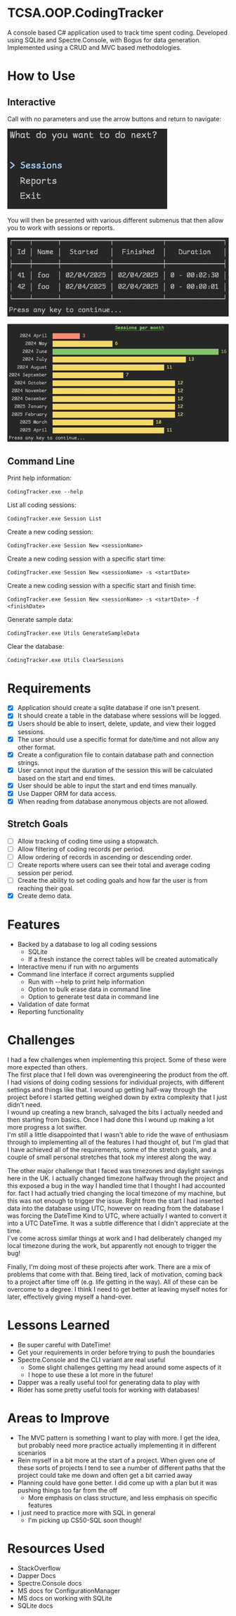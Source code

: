 # TCSA.OOP.CodingTracker

A console based C# application used to track time spent coding. Developed using SQLite and Spectre.Console, 
with Bogus for data generation. Implemented using a CRUD and MVC based methodologies.

# How to Use

## Interactive

Call with no parameters and use the arrow buttons and return to navigate:

![image](Docs/MainMenu.png)

You will then be presented with various different submenus that then allow you to work with sessions or reports.

![image](Docs/SessionList.png)

![image](Docs/ReportExample.png)


## Command Line

Print help information:

```pwsh
CodingTracker.exe --help
```

List all coding sessions:

```pwsh
CodingTracker.exe Session List
```

Create a new coding session:

```pwsh
CodingTracker.exe Session New <sessionName>
```

Create a new coding session with a specific start time:

```pwsh
CodingTracker.exe Session New <sessionName> -s <startDate>
```

Create a new coding session with a specific start and finish time:

```pwsh
CodingTracker.exe Session New <sessionName> -s <startDate> -f <finishDate>
```

Generate sample data:

```pwsh
CodingTracker.exe Utils GenerateSampleData
```

Clear the database:

```pwsh
CodingTracker.exe Utils ClearSessions 
```

# Requirements

- [X] Application should create a sqlite database if one isn't present.
- [X] It should create a table in the database where sessions will be logged.
- [X] Users should be able to insert, delete, update, and view their logged sessions.
- [X] The user should use a specific format for date/time and not allow any other format.
- [X] Create a configuration file to contain database path and connection strings.
- [X] User cannot input the duration of the session this will be calculated based on the start and end times.
- [X] User should be able to input the start and end times manually.
- [X] Use Dapper ORM for data access.
- [X] When reading from database anonymous objects are not allowed.

## Stretch Goals

- [ ] Allow tracking of coding time using a stopwatch.
- [ ] Allow filtering of coding records per period.
- [ ] Allow ordering of records in ascending or descending order.
- [ ] Create reports where users can see their total and average coding session per period.
- [ ] Create the ability to set coding goals and how far the user is from reaching their goal.
- [X] Create demo data.

# Features

- Backed by a database to log all coding sessions
  - SQLite
  - If a fresh instance the correct tables will be created automatically
- Interactive menu if run with no arguments
- Command line interface if correct arguments supplied
  - Run with --help to print help information
  - Option to bulk erase data in command line
  - Option to generate test data in command line
- Validation of date format
- Reporting functionality

# Challenges

I had a few challenges when implementing this project. Some of these were more expected than others.  
The first place that I fell down was overengineering the product from the off. I had visions of doing coding sessions 
for individual projects, with different settings and things like that. I wound up getting half-way through the project
before I started getting weighed down by extra complexity that I just didn't need.  
I wound up creating a new branch, salvaged the bits I actually needed and then starting from basics. Once I had done
this I wound up making a lot more progress a lot swifter.  
I'm still a little disappointed that I wasn't able to ride the wave of enthusiasm through to implementing all of the
features I had thought of, but I'm glad that I have achieved all of the requirements, some of the stretch goals, and
a couple of small personal stretches that took my interest along the way.  

The other major challenge that I faced was timezones and daylight savings here in the UK. I actually changed timezone
halfway through the project and this exposed a bug in the way I handled time that I thought I had accounted for.
fact I had actually tried changing the local timezone of my machine, but this was not enough to trigger the issue.
Right from the start I had inserted data into the database using UTC, however on reading from the database I was forcing
the DateTime Kind to UTC, where actually I wanted to convert it into a UTC DateTime. It was a subtle difference that I 
didn't appreciate at the time.  
I've come across similar things at work and I had deliberately changed my local timezone during the work, but apparently 
not enough to trigger the bug!

Finally, I'm doing most of these projects after work. There are a mix of problems that come with that. Being tired, lack
of motivation, coming back to a project after time off (e.g. life getting in the way). All of these can be overcome to a
degree. I think I need to get better at leaving myself notes for later, effectively giving myself a hand-over.

# Lessons Learned

- Be super careful with DateTime!
- Get your requirements in order before trying to push the boundaries
- Spectre.Console and the CLI variant are real useful
  - Some slight challenges getting my head around some aspects of it
  - I hope to use these a lot more in the future!
- Dapper was a really useful tool for generating data to play with
- Rider has some pretty useful tools for working with databases!

# Areas to Improve

- The MVC pattern is something I want to play with more. I get the idea, but probably need more practice actually 
implementing it in different scenarios
- Rein myself in a bit more at the start of a project. When given one of these sorts of projects I tend to see a number 
of different paths that the project could take me down and often get a bit carried away
- Planning could have gone better. I did come up with a plan but it was pushing things too far from the off
  - More emphasis on class structure, and less emphasis on specific features
- I just need to practice more with SQL in general
  - I'm picking up CS50-SQL soon though!

# Resources Used

- StackOverflow
- Dapper Docs
- Spectre.Console docs
- MS docs for ConfigurationManager
- MS docs on working with SQLite
- SQLite docs
